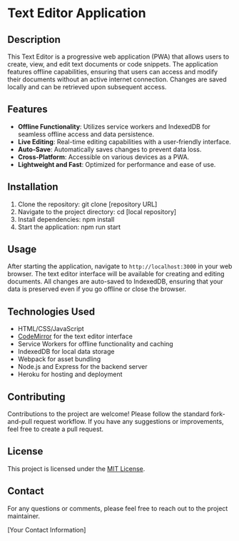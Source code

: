 # Text Editor Application

## Description

This Text Editor is a progressive web application (PWA) that allows users to create, view, and edit text documents or code snippets. The application features offline capabilities, ensuring that users can access and modify their documents without an active internet connection. Changes are saved locally and can be retrieved upon subsequent access.

## Features

- **Offline Functionality**: Utilizes service workers and IndexedDB for seamless offline access and data persistence.
- **Live Editing**: Real-time editing capabilities with a user-friendly interface.
- **Auto-Save**: Automatically saves changes to prevent data loss.
- **Cross-Platform**: Accessible on various devices as a PWA.
- **Lightweight and Fast**: Optimized for performance and ease of use.

## Installation

1. Clone the repository:
    git clone [repository URL]
2. Navigate to the project directory:
    cd [local repository]
3. Install dependencies:
    npm install
4. Start the application:
    npm run start


## Usage

After starting the application, navigate to `http://localhost:3000` in your web browser. The text editor interface will be available for creating and editing documents. All changes are auto-saved to IndexedDB, ensuring that your data is preserved even if you go offline or close the browser.

## Technologies Used

- HTML/CSS/JavaScript
- [CodeMirror](https://codemirror.net/) for the text editor interface
- Service Workers for offline functionality and caching
- IndexedDB for local data storage
- Webpack for asset bundling
- Node.js and Express for the backend server
- Heroku for hosting and deployment

## Contributing

Contributions to the project are welcome! Please follow the standard fork-and-pull request workflow. If you have any suggestions or improvements, feel free to create a pull request.

## License

This project is licensed under the [MIT License](LICENSE).

## Contact

For any questions or comments, please feel free to reach out to the project maintainer.

[Your Contact Information]
